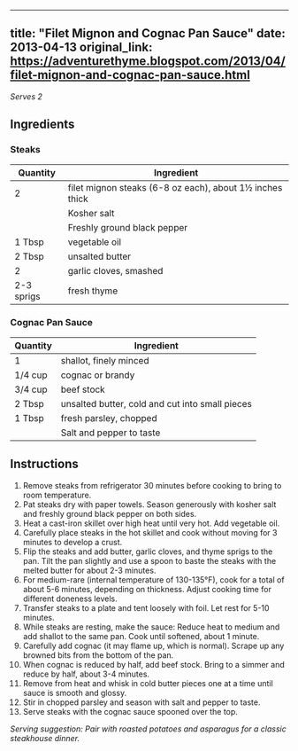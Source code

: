 <!-- filepath: /home/zacox/code/blogspot/adventurethyme/posts/2013-04-13-filet-mignon-and-cognac-pan-sauce-formatted.md -->
---
title: "Filet Mignon and Cognac Pan Sauce"
date: 2013-04-13
original_link: https://adventurethyme.blogspot.com/2013/04/filet-mignon-and-cognac-pan-sauce.html
---

_Serves 2_

## Ingredients

### Steaks
| Quantity | Ingredient |
| -------- | ---------- |
| 2 | filet mignon steaks (6-8 oz each), about 1½ inches thick |
| | Kosher salt |
| | Freshly ground black pepper |
| 1 Tbsp | vegetable oil |
| 2 Tbsp | unsalted butter |
| 2 | garlic cloves, smashed |
| 2-3 sprigs | fresh thyme |

### Cognac Pan Sauce
| Quantity | Ingredient |
| -------- | ---------- |
| 1 | shallot, finely minced |
| 1/4 cup | cognac or brandy |
| 3/4 cup | beef stock |
| 2 Tbsp | unsalted butter, cold and cut into small pieces |
| 1 Tbsp | fresh parsley, chopped |
| | Salt and pepper to taste |

## Instructions

1. Remove steaks from refrigerator 30 minutes before cooking to bring to room temperature.
2. Pat steaks dry with paper towels. Season generously with kosher salt and freshly ground black pepper on both sides.
3. Heat a cast-iron skillet over high heat until very hot. Add vegetable oil.
4. Carefully place steaks in the hot skillet and cook without moving for 3 minutes to develop a crust.
5. Flip the steaks and add butter, garlic cloves, and thyme sprigs to the pan. Tilt the pan slightly and use a spoon to baste the steaks with the melted butter for about 2-3 minutes.
6. For medium-rare (internal temperature of 130-135°F), cook for a total of about 5-6 minutes, depending on thickness. Adjust cooking time for different doneness levels.
7. Transfer steaks to a plate and tent loosely with foil. Let rest for 5-10 minutes.
8. While steaks are resting, make the sauce: Reduce heat to medium and add shallot to the same pan. Cook until softened, about 1 minute.
9. Carefully add cognac (it may flame up, which is normal). Scrape up any browned bits from the bottom of the pan.
10. When cognac is reduced by half, add beef stock. Bring to a simmer and reduce by half, about 3-4 minutes.
11. Remove from heat and whisk in cold butter pieces one at a time until sauce is smooth and glossy.
12. Stir in chopped parsley and season with salt and pepper to taste.
13. Serve steaks with the cognac sauce spooned over the top.

_Serving suggestion: Pair with roasted potatoes and asparagus for a classic steakhouse dinner._
